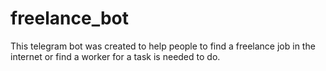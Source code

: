 # freelance_bot
This telegram bot was created to help people to find a freelance job in the internet or find a worker for a task is needed to do.

